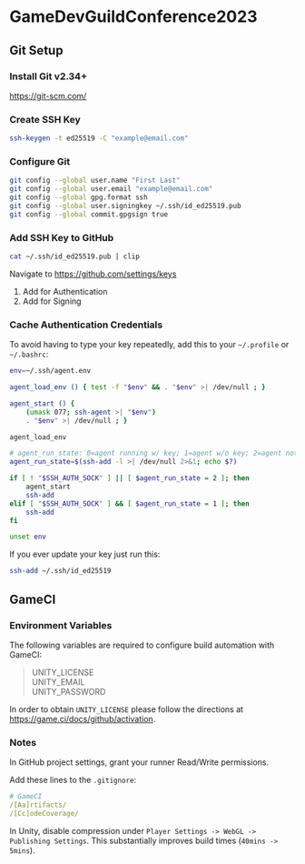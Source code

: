 # GameDevGuildConference2023

## Git Setup

### Install Git v2.34+

https://git-scm.com/

### Create SSH Key

``` sh
ssh-keygen -t ed25519 -C "example@email.com"
```

### Configure Git

``` sh
git config --global user.name "First Last"
git config --global user.email "example@email.com"
git config --global gpg.format ssh
git config --global user.signingkey ~/.ssh/id_ed25519.pub
git config --global commit.gpgsign true
```

### Add SSH Key to GitHub

``` sh
cat ~/.ssh/id_ed25519.pub | clip
```

Navigate to https://github.com/settings/keys

1. Add for Authentication
2. Add for Signing

### Cache Authentication Credentials

To avoid having to type your key repeatedly, add this to your `~/.profile` or `~/.bashrc`:

``` sh
env=~/.ssh/agent.env

agent_load_env () { test -f "$env" && . "$env" >| /dev/null ; }

agent_start () {
    (umask 077; ssh-agent >| "$env")
    . "$env" >| /dev/null ; }

agent_load_env

# agent_run_state: 0=agent running w/ key; 1=agent w/o key; 2=agent not running
agent_run_state=$(ssh-add -l >| /dev/null 2>&1; echo $?)

if [ ! "$SSH_AUTH_SOCK" ] || [ $agent_run_state = 2 ]; then
    agent_start
    ssh-add
elif [ "$SSH_AUTH_SOCK" ] && [ $agent_run_state = 1 ]; then
    ssh-add
fi

unset env
```

If you ever update your key just run this:

``` sh
ssh-add ~/.ssh/id_ed25519
```

## GameCI

### Environment Variables

The following variables are required to configure build automation with GameCI:

> UNITY_LICENSE  
> UNITY_EMAIL  
> UNITY_PASSWORD  

In order to obtain `UNITY_LICENSE` please follow the directions at <https://game.ci/docs/github/activation>.

### Notes

In GitHub project settings, grant your runner Read/Write permissions.

Add these lines to the `.gitignore`:

```yaml
# GameCI
/[Aa]rtifacts/
/[Cc]odeCoverage/
```

In Unity, disable compression under `Player Settings -> WebGL -> Publishing Settings`.  This substantially improves build times (`40mins -> 5mins`).